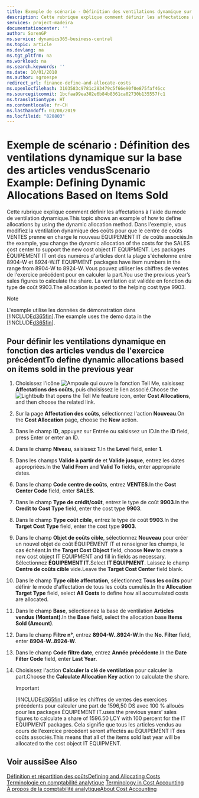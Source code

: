 ```yaml
---
title: Exemple de scénario - Définition des ventilations dynamique sur la base des articles vendus | Microsoft Docs
description: Cette rubrique explique comment définir les affectations à l'aide du mode de ventilation dynamique.
services: project-madeira
documentationcenter: ''
author: SorenGP
ms.service: dynamics365-business-central
ms.topic: article
ms.devlang: na
ms.tgt_pltfrm: na
ms.workload: na
ms.search.keywords: ''
ms.date: 10/01/2018
ms.author: sgroespe
redirect_url: finance-define-and-allocate-costs
ms.openlocfilehash: 3103583c9781c283479c5f66e90f0e875faf46cc
ms.sourcegitcommit: 1bcfaa99ea302e6b84b8361ca02730b135557fc1
ms.translationtype: HT
ms.contentlocale: fr-CH
ms.lasthandoff: 03/08/2019
ms.locfileid: "820803"
---
```

# <a name="scenario-example-defining-dynamic-allocations-based-on-items-sold"></a><span data-ttu-id="9858f-103">Exemple de scénario : Définition des ventilations dynamique sur la base des articles vendus</span><span class="sxs-lookup"><span data-stu-id="9858f-103">Scenario Example: Defining Dynamic Allocations Based on Items Sold</span></span>
<span data-ttu-id="9858f-104">Cette rubrique explique comment définir les affectations à l'aide du mode de ventilation dynamique.</span><span class="sxs-lookup"><span data-stu-id="9858f-104">This topic shows an example of how to define allocations by using the dynamic allocation method.</span></span> <span data-ttu-id="9858f-105">Dans l'exemple, vous modifiez la ventilation dynamique des coûts pour que le centre de coûts VENTES prenne en charge le nouveau ÉQUIPEMENT IT de coûts associés.</span><span class="sxs-lookup"><span data-stu-id="9858f-105">In the example, you change the dynamic allocation of the costs for the SALES cost center to support the new cost object IT EQUIPMENT.</span></span> <span data-ttu-id="9858f-106">Les packages ÉQUIPEMENT IT ont des numéros d'articles dont la plage s'échelonne entre 8904-W et 8924-W.</span><span class="sxs-lookup"><span data-stu-id="9858f-106">IT EQUIPMENT packages have item numbers in the range from 8904-W to 8924-W.</span></span> <span data-ttu-id="9858f-107">Vous pouvez utiliser les chiffres de ventes de l'exercice précédent pour en calculer la part.</span><span class="sxs-lookup"><span data-stu-id="9858f-107">You use the previous year’s sales figures to calculate the share.</span></span> <span data-ttu-id="9858f-108">La ventilation est validée en fonction du type de coût 9903.</span><span class="sxs-lookup"><span data-stu-id="9858f-108">The allocation is posted to the helping cost type 9903.</span></span>  

> [!NOTE]  
>  <span data-ttu-id="9858f-109">L'exemple utilise les données de démonstration dans [!INCLUDE[d365fin](includes/d365fin_md.md)].</span><span class="sxs-lookup"><span data-stu-id="9858f-109">The example uses the demo data in the [!INCLUDE[d365fin](includes/d365fin_md.md)].</span></span>  

## <a name="to-define-dynamic-allocations-based-on-items-sold-in-the-previous-year"></a><span data-ttu-id="9858f-110">Pour définir les ventilations dynamique en fonction des articles vendus de l'exercice précédent</span><span class="sxs-lookup"><span data-stu-id="9858f-110">To define dynamic allocations based on items sold in the previous year</span></span>  

1.  <span data-ttu-id="9858f-111">Choisissez l'icône ![Ampoule qui ouvre la fonction Tell Me](media/ui-search/search_small.png "Dites-moi ce que vous voulez faire"), saisissez **Affectations des coûts**, puis choisissez le lien associé.</span><span class="sxs-lookup"><span data-stu-id="9858f-111">Choose the ![Lightbulb that opens the Tell Me feature](media/ui-search/search_small.png "Tell me what you want to do") icon, enter **Cost Allocations**, and then choose the related link.</span></span>  
2.  <span data-ttu-id="9858f-112">Sur la page **Affectation des coûts**, sélectionnez l'action **Nouveau**.</span><span class="sxs-lookup"><span data-stu-id="9858f-112">On the **Cost Allocation** page, choose the **New** action.</span></span>  
3.  <span data-ttu-id="9858f-113">Dans le champ **ID**, appuyez sur Entrée ou saisissez un ID.</span><span class="sxs-lookup"><span data-stu-id="9858f-113">In the **ID** field, press Enter or enter an ID.</span></span>  
4.  <span data-ttu-id="9858f-114">Dans le champ **Niveau**, saisissez **1**.</span><span class="sxs-lookup"><span data-stu-id="9858f-114">In the **Level** field, enter **1**.</span></span>  
5.  <span data-ttu-id="9858f-115">Dans les champs **Valide à partir de** et **Valide jusque**, entrez les dates appropriées.</span><span class="sxs-lookup"><span data-stu-id="9858f-115">In the **Valid From** and **Valid To** fields, enter appropriate dates.</span></span>  
6.  <span data-ttu-id="9858f-116">Dans le champ **Code centre de coûts**, entrez **VENTES**.</span><span class="sxs-lookup"><span data-stu-id="9858f-116">In the **Cost Center Code** field, enter **SALES**.</span></span>  
7.  <span data-ttu-id="9858f-117">Dans le champ **Type de crédit/coût**, entrez le type de coût **9903**.</span><span class="sxs-lookup"><span data-stu-id="9858f-117">In the **Credit to Cost Type** field, enter the cost type **9903**.</span></span>  
8.  <span data-ttu-id="9858f-118">Dans le champ **Type coût cible**, entrez le type de coût **9903**.</span><span class="sxs-lookup"><span data-stu-id="9858f-118">In the **Target Cost Type** field, enter the cost type **9903**.</span></span>  
9. <span data-ttu-id="9858f-119">Dans le champ **Objet de coûts cible**, sélectionnez **Nouveau** pour créer un nouvel objet de coût ÉQUIPEMENT IT et renseigner les champs, le cas échéant.</span><span class="sxs-lookup"><span data-stu-id="9858f-119">In the **Target Cost Object** field, choose **New** to create a new cost object IT EQUIPMENT and fill in fields as necessary.</span></span> <span data-ttu-id="9858f-120">Sélectionnez **ÉQUIPEMENT IT**.</span><span class="sxs-lookup"><span data-stu-id="9858f-120">Select **IT EQUIPMENT**.</span></span> <span data-ttu-id="9858f-121">Laissez le champ **Centre de coûts cible** vide.</span><span class="sxs-lookup"><span data-stu-id="9858f-121">Leave the **Target Cost Center** field blank.</span></span>  
10. <span data-ttu-id="9858f-122">Dans le champ **Type cible affectation**, sélectionnez **Tous les coûts** pour définir le mode d'affectation de tous les coûts cumulés.</span><span class="sxs-lookup"><span data-stu-id="9858f-122">In the **Allocation Target Type** field, select **All Costs** to define how all accumulated costs are allocated.</span></span>  
11. <span data-ttu-id="9858f-123">Dans le champ **Base**, sélectionnez la base de ventilation **Articles vendus (Montant)**.</span><span class="sxs-lookup"><span data-stu-id="9858f-123">In the **Base** field, select the allocation base **Items Sold (Amount)**.</span></span>  
12. <span data-ttu-id="9858f-124">Dans le champ **Filtre n°**, entrez **8904-W..8924-W**.</span><span class="sxs-lookup"><span data-stu-id="9858f-124">In the **No. Filter** field, enter **8904-W..8924-W**.</span></span>  
13. <span data-ttu-id="9858f-125">Dans le champ **Code filtre date**, entrez **Année précédente**.</span><span class="sxs-lookup"><span data-stu-id="9858f-125">In the **Date Filter Code** field, enter **Last Year**.</span></span>  
14. <span data-ttu-id="9858f-126">Choisissez l'action **Calculer la clé de ventilation** pour calculer la part.</span><span class="sxs-lookup"><span data-stu-id="9858f-126">Choose the **Calculate Allocation Key** action to calculate the share.</span></span>  

    > [!IMPORTANT]  
    >  [!INCLUDE[d365fin](includes/d365fin_md.md)] <span data-ttu-id="9858f-127">utilise les chiffres de ventes des exercices précédents pour calculer une part de 1596,50 DS avec 100 % alloués pour les packages ÉQUIPEMENT IT.</span><span class="sxs-lookup"><span data-stu-id="9858f-127">uses the previous years’ sales figures to calculate a share of 1596.50 LCY with 100 percent for the IT EQUIPMENT packages.</span></span> <span data-ttu-id="9858f-128">Cela signifie que tous les articles vendus au cours de l'exercice précédent seront affectés au ÉQUIPEMENT IT des coûts associés.</span><span class="sxs-lookup"><span data-stu-id="9858f-128">This means that all of the items sold last year will be allocated to the cost object IT EQUIPMENT.</span></span>  

## <a name="see-also"></a><span data-ttu-id="9858f-129">Voir aussi</span><span class="sxs-lookup"><span data-stu-id="9858f-129">See Also</span></span>  
[<span data-ttu-id="9858f-130">Définition et répartition des coûts</span><span class="sxs-lookup"><span data-stu-id="9858f-130">Defining and Allocating Costs</span></span>](finance-define-and-allocate-costs.md)  
<span data-ttu-id="9858f-131">[Terminologie en comptabilité analytique](finance-terminology-in-cost-accounting.md) </span><span class="sxs-lookup"><span data-stu-id="9858f-131">[Terminology in Cost Accounting](finance-terminology-in-cost-accounting.md) </span></span>  
[<span data-ttu-id="9858f-132">À propos de la comptabilité analytique</span><span class="sxs-lookup"><span data-stu-id="9858f-132">About Cost Accounting</span></span>](finance-about-cost-accounting.md)
